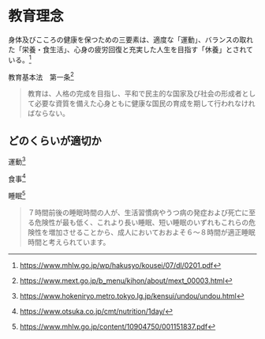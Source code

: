 # 教育理念

身体及びこころの健康を保つための三要素は、適度な「運動」、バランスの取れた「栄養・食生活」、心身の疲労回復と充実した人生を目指す「休養」とされている。[^1]

教育基本法　第一条[^2]
> 教育は、人格の完成を目指し、平和で民主的な国家及び社会の形成者として必要な資質を備えた心身ともに健康な国民の育成を期して行われなければならない。

## どのくらいが適切か

運動[^5]

食事[^4]

睡眠[^3]
> ７時間前後の睡眠時間の人が、生活習慣病やうつ病の発症および死亡に至る危険性が最も低く、これより長い睡眠、短い睡眠のいずれもこれらの危険性を増加させることから、成人においておおよそ６～８時間が適正睡眠時間と考えられています。

[^1]: https://www.mhlw.go.jp/wp/hakusyo/kousei/07/dl/0201.pdf
[^2]: https://www.mext.go.jp/b_menu/kihon/about/mext_00003.html
[^3]: https://www.mhlw.go.jp/content/10904750/001151837.pdf
[^4]: https://www.otsuka.co.jp/cmt/nutrition/1day/
[^5]: https://www.hokeniryo.metro.tokyo.lg.jp/kensui/undou/undou.html
